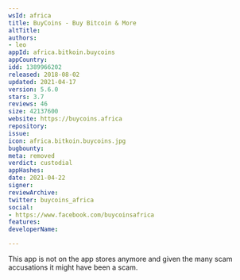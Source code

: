 ```yaml
---
wsId: africa
title: BuyCoins - Buy Bitcoin & More
altTitle: 
authors:
- leo
appId: africa.bitkoin.buycoins
appCountry: 
idd: 1389966202
released: 2018-08-02
updated: 2021-04-17
version: 5.6.0
stars: 3.7
reviews: 46
size: 42137600
website: https://buycoins.africa
repository: 
issue: 
icon: africa.bitkoin.buycoins.jpg
bugbounty: 
meta: removed
verdict: custodial
appHashes: 
date: 2021-04-22
signer: 
reviewArchive: 
twitter: buycoins_africa
social:
- https://www.facebook.com/buycoinsafrica
features: 
developerName: 

---
```


This app is not on the app stores anymore and given the many scam accusations it
might have been a scam.
